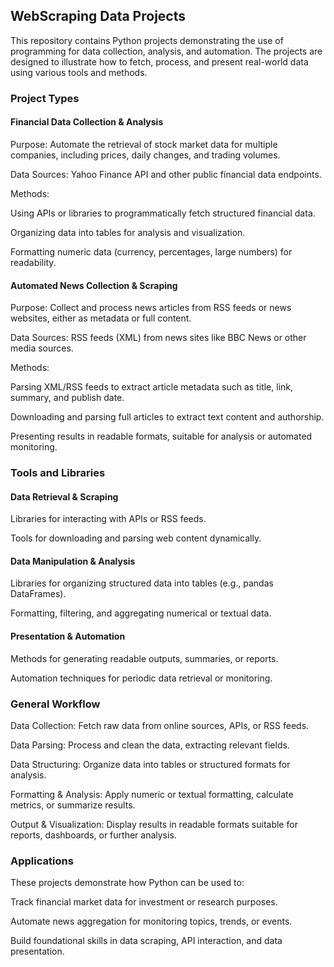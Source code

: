 ## WebScraping Data Projects

This repository contains Python projects demonstrating the use of programming for data collection, analysis, and automation. The projects are designed to illustrate how to fetch, process, and present real-world data using various tools and methods.

### Project Types

#### Financial Data Collection & Analysis

Purpose: Automate the retrieval of stock market data for multiple companies, including prices, daily changes, and trading volumes.

Data Sources: Yahoo Finance API and other public financial data endpoints.

Methods:

Using APIs or libraries to programmatically fetch structured financial data.

Organizing data into tables for analysis and visualization.

Formatting numeric data (currency, percentages, large numbers) for readability.


#### Automated News Collection & Scraping

Purpose: Collect and process news articles from RSS feeds or news websites, either as metadata or full content.

Data Sources: RSS feeds (XML) from news sites like BBC News or other media sources.

Methods:

Parsing XML/RSS feeds to extract article metadata such as title, link, summary, and publish date.

Downloading and parsing full articles to extract text content and authorship.

Presenting results in readable formats, suitable for analysis or automated monitoring.


### Tools and Libraries

#### Data Retrieval & Scraping

Libraries for interacting with APIs or RSS feeds.

Tools for downloading and parsing web content dynamically.

#### Data Manipulation & Analysis

Libraries for organizing structured data into tables (e.g., pandas DataFrames).

Formatting, filtering, and aggregating numerical or textual data.

#### Presentation & Automation

Methods for generating readable outputs, summaries, or reports.

Automation techniques for periodic data retrieval or monitoring.


### General Workflow

Data Collection: Fetch raw data from online sources, APIs, or RSS feeds.

Data Parsing: Process and clean the data, extracting relevant fields.

Data Structuring: Organize data into tables or structured formats for analysis.

Formatting & Analysis: Apply numeric or textual formatting, calculate metrics, or summarize results.

Output & Visualization: Display results in readable formats suitable for reports, dashboards, or further analysis.


### Applications

These projects demonstrate how Python can be used to:

Track financial market data for investment or research purposes.

Automate news aggregation for monitoring topics, trends, or events.

Build foundational skills in data scraping, API interaction, and data presentation.
